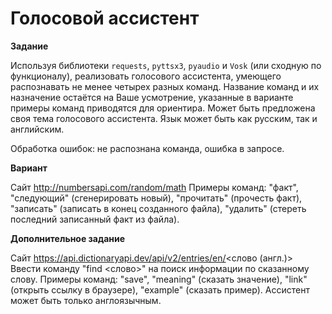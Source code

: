 # Голосовой ассистент

**Задание**

Используя библиотеки ```requests```, ```pyttsx3```, ```pyaudio``` и ```Vosk``` (или сходную по функционалу), реализовать голосового ассистента, умеющего распознавать не менее четырех разных команд. Название команд и их назначение остаётся на Ваше усмотрение, указанные в варианте примеры команд приводятся для ориентира. Может быть предложена своя тема голосового ассистента. Язык может быть как русским, так и английским.

Обработка ошибок: не распознана команда, ошибка в запросе.

**Вариант**

Сайт http://numbersapi.com/random/math Примеры команд: "факт", "следующий" (сгенерировать новый), "прочитать" (прочесть факт), "записать" (записать в конец созданного файла), "удалить" (стереть последний записанный факт из файла).  

**Дополнительное задание**

Сайт https://api.dictionaryapi.dev/api/v2/entries/en/<слово (англ.)> Ввести команду "find <слово>" на поиск информации по сказанному слову. Примеры команд: "save", "meaning" (сказать значение), "link" (открыть ссылку в браузере), "example" (сказать пример). Ассистент может быть только англоязычным.
